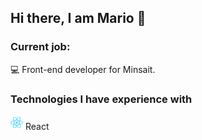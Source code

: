 ## Hi there, I am Mario 👋
### Current job:
💻 Front-end developer for Minsait. 

### Technologies I have experience with
<img src="https://github.com/MarioPerezDev/MarioPerezDev/blob/main/react_icon.svg" width="20"> React
